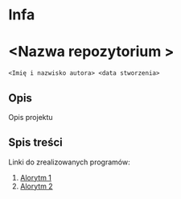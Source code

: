 # Infa
# \<Nazwa repozytorium  >

`<Imię i nazwisko autora> <data stworzenia>`

## Opis

Opis projektu

## Spis treści

Linki do zrealizowanych programów:

1. [Alorytm 1]()
2. [Alorytm 2]()
